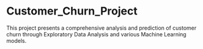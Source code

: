 # Customer_Churn_Project
This project presents a comprehensive analysis and prediction of customer churn through Exploratory Data Analysis and various Machine Learning models. 
